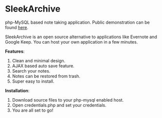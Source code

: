 SleekArchive
============

php-MySQL based note taking application. Public demonstration can be found [here](http://guesswho15.net/SleekArchive/).

SleekArchive is an open source alternative to applications like Evernote and Google Keep. You can host your own application in a few minutes.

**Features**:

1. Clean and minimal design.
2. AJAX based auto save feature.
3. Search your notes.
4. Notes can be restored from trash.
5. Super easy to install.

**Installation**:

1. Download source files to your php-mysql enabled host.
2. Open credentials.php and set your credentials.
3. You are all set to go!